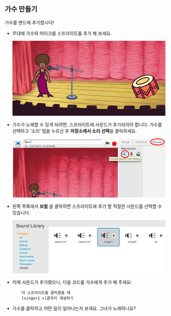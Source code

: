 ## 가수 만들기

가수를 밴드에 추가합시다!

+ 무대에 가수와 마이크를 스프라이트를 추가 해 보세요.
    
    ![스크린 샷](images/band-singer-mic.png)

+ 가수가 노래할 수 있게 되려면, 스프라이트에 사운드가 추가되어야 합니다. 가수를 선택하고 ‘소리’ 탭을 누르신 후 **저장소에서 소리 선택**을 클릭하세요.
    
    ![스크린 샷](images/band-import-sound.png)

+ 왼쪽 목록에서 **보컬** 을 클릭하면 스프라이트에 추가 할 적절한 사운드를 선택할 수 있습니다.
    
    ![스크린 샷](images/band-choose-sound.png)

+ 이제 사운드가 추가됐으니, 다음 코드를 가수에게 추가 해 주세요:
    
    ```blocks
        이 스프라이트를 클릭했을 때
        [singer1 v]끝까지 재생하기
    ```

+ 가수를 클릭하고 어떤 일이 일어나는지 보세요. 그녀가 노래하나요?
